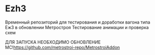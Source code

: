 # Ezh3
Временный репозиторий для тестирования и доработки вагона типа Еж3 в обновлении Метростроя
Тестирование анимации и проверка схем

ДЛЯ ЗАПУСКА НЕОБХОДИМО ОБНОВЛЕНИЕ МС!https://github.com/metrostroi-repo/MetrostroiAddon
